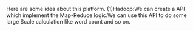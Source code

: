 Here are some idea about this platform. (1)Hadoop:We can create a API which implement the Map-Reduce logic.We can use this API to do some large Scale calculation like word count and so on.
